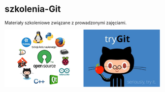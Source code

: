# szkolenia-Git
Materiały szkoleniowe związane z prowadzonymi zajęciami.

![logo](https://raw.githubusercontent.com/cni-open-source/szkolenia-Git/zimowy_2014/warsztaty_git_baner.png)
